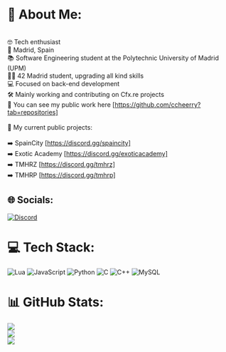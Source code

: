 
# 💫 About Me:
<br>🤓 Tech enthusiast<br>📍 Madrid, Spain<br>📚 Software Engineering student at the Polytechnic University of Madrid (UPM)<br>🧑‍🎓 42 Madrid student, upgrading all kind skills<br>💻 Focused on back-end development<br>🛠️ Mainly working and contributing on Cfx.re projects<br>🧰 You can see my public work here [https://github.com/ccheerry?tab=repositories]<br><br>🚧 My current public projects:<br><br>➡️ SpainCity [https://discord.gg/spaincity]<br>➡️ Exotic Academy [https://discord.gg/exoticacademy]<br>➡️ TMHRZ [https://discord.gg/tmhrz] <br>➡️ TMHRP [https://discord.gg/tmhrp]

## 🌐 Socials:
[![Discord](https://img.shields.io/badge/Discord-%237289DA.svg?logo=discord&logoColor=white)](https://discord.com/users/853053930342580224)
# 💻 Tech Stack:
![Lua](https://img.shields.io/badge/lua-%232C2D72.svg?style=for-the-badge&logo=lua&logoColor=white) ![JavaScript](https://img.shields.io/badge/javascript-%23323330.svg?style=for-the-badge&logo=javascript&logoColor=%23F7DF1E) ![Python](https://img.shields.io/badge/python-3670A0?style=for-the-badge&logo=python&logoColor=ffdd54) ![C](https://img.shields.io/badge/c-%2300599C.svg?style=for-the-badge&logo=c&logoColor=white) ![C++](https://img.shields.io/badge/c++-%2300599C.svg?style=for-the-badge&logo=c%2B%2B&logoColor=white) ![MySQL](https://img.shields.io/badge/mysql-4479A1.svg?style=for-the-badge&logo=mysql&logoColor=white)
# 📊 GitHub Stats:
![](https://github-readme-stats.vercel.app/api?username=ccheerry&theme=dark&hide_border=false&include_all_commits=true&count_private=true)<br/>
![](https://github-readme-streak-stats.herokuapp.com/?user=ccheerry&theme=dark&hide_border=false)<br/>
![](https://github-readme-stats.vercel.app/api/top-langs/?username=ccheerry&theme=dark&hide_border=false&include_all_commits=true&count_private=true&layout=compact)
